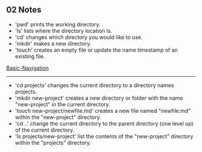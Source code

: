 ## 02 Notes

- 'pwd' prints the working directory.
- 'ls' lists where the directory location is.
- 'cd' changes which directory you would like to use.
- 'mkdir' makes a new directory.
- 'touch' creates an empty file or update the name timestamp of an existing file.

[Basic-Navigation](https://ryanstutorials.net/linuxtutorial/navigation.php)

***

- 'cd projects' changes the current directory to a directory names projects.
- 'mkdir new-project' creates a new directory or folder with the name "new-project" in the current directory.
- 'touch new-project/newfile.md' creates a new file named "newfile.md" within the "new-project" directory.
- 'cd ..' change the current directory to the parent directory (one level up) of the current directory.
- 'ls projects/new-project' list the contents of the "new-project" directory within the "projects" directory.

